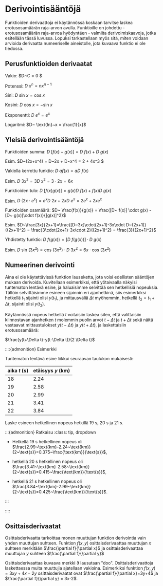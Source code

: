 # Derivointisääntöjä

Funktioiden derivaattoja ei käytännössä koskaan tarvitse laskea erotusosamäärän raja-arvon avulla. Funktioille on johdettu - erotusosamäärän raja-arvoa hyödyntäen - valmiita derivoimiskaavoja, jotka esitellään tässä luvussa. Lopuksi tarkastellaan myös sitä, miten voidaan arvioida derivaatta numeeriselle aineistolle, jota kuvaava funktio ei ole tiedossa.

## Perusfunktioiden derivaatat

Vakio: $D~C = 0 $

Potenssi: $D~x^n = nx^{n-1}$

Sini: $D~ \text{sin}~x = \text{cos}~x$

Kosini: $D~ \text{cos}~x = -\text{sin}~x$

Eksponentti: $D~ e^x = e^x$

Logaritmi: $D~ \text{ln}~x = \frac{1}{x}$

## Yleisiä derivointisääntöjä

Funktioiden summa: $D~ [f(x)+g(x)] = D~ f(x) + D~ g(x)$

Esim. $D~(2x+x^4) = D~2x + D~x^4 = 2 + 4x^3 $

Vakiolla kerrottu funktio: $D~ a f(x) = a D~f(x)$

Esim. $D~3 x^2 = 3 D~x^2 = 3\cdot 2x = 6x$

Funktioiden tulo: $D~ [f(x) g(x)] = g(x) D~ f(x) + f(x) D~ g(x)$

Esim. $D~(2x\cdot e^x) = e^x D~2x + 2x D~e^x = 2e^x + 2xe^x$

Funktioiden osamäärä: $D~ \frac{f(x)}{g(x)} = \frac{[D~ f(x)] \cdot g(x) - [D~ g(x)]\cdot f(x)}{[g(x)]^2}$

Esim. $D~\frac{3x}{2x+1}=\frac{[D~3x]\cdot(2x+1)-3x\cdot D~(2x+1)}{(2x+1)^2} = \frac{3\cdot(2x+1)-3x\cdot 2}{(2x+1)^2} = \frac{3}{(2x+1)^2}$

Yhdistetty funktio: $D~ f(g(x)) = [D~ f(g(x))] \cdot D~ g(x)$

Esim. $D~\text{sin}~(3x^2)=\text{cos}~(3x^2)\cdot D~3x^2 = 6x\cdot \text{cos}~(3x^2)$

## Numeerinen derivointi

Aina ei ole käytettävissä funktion lauseketta, jota voisi edellisten sääntöjen mukaan derivoida. Kuvitellaan esimerkiksi, että yötaivaalla näkyisi tuntematon lentävä esine, ja haluaisimme selvittää sen hetkellisiä nopeuksia. Tällöin selvittäisimme esineen sijainnin eri ajanhetkinä, siis esimerkiksi hetkellä $t_1$ sijainti olisi $y(t_1)$, ja mittausväliä $\Delta t$ myöhemmin, hetkellä $t_2=t_1+\Delta t$, sijainti olisi $y(t_2)$.

Käytännössä nopeus hetkellä $t$ voitaisiin laskea siten, että valittaisiin kiinnostavan ajanhetken $t$ molemmin puolin arvot $t-\Delta t$ ja $t+\Delta t$ sekä näitä vastaavat mittaustulokset $y(t-\Delta t)$ ja $y(t+\Delta t)$, ja laskettaisiin erotusosamäärä:

$\frac{y(t+\Delta t)-y(t-\Delta t)}{2 \Delta t}$

::::{admonition} Esimerkki

Tuntematon lentävä esine liikkui seuraavan taulukon mukaisesti:

|aika $t$ (s)| etäisyys $y$ (km)|
|---|---|
|18|2.24|
|19|2.58|
|20|2.99|
|21|3.41|
|22|3.84|

Laske esineen hetkellinen nopeus hetkillä 19 s, 20 s ja 21 s.

:::{admonition} Ratkaisu
:class: tip, dropdown

- Hetkellä 19 s hetkellinen nopeus oli $\frac{2.99~\text{km}-2.24~\text{km}}{2~\text{s}}=0.375~\frac{\text{km}}{\text{s}}$,

- hetkellä 20 s hetkellinen nopeus oli $\frac{3.41~\text{km}-2.58~\text{km}}{2~\text{s}}=0.415~\frac{\text{km}}{\text{s}}$,

- hetkellä 21 s hetkellinen nopeus oli $\frac{3.84~\text{km}-2.99~\text{km}}{2~\text{s}}=0.425~\frac{\text{km}}{\text{s}}$.

:::

::::

## Osittaisderivaatat

Osittaisderivaatta tarkoittaa monen muuttujan funktion derivointia vain yhden muuttujan suhteen. Funktion $f(x,y)$ osittaisderivaattaa muuttujan $x$ suhteen merkitään $\frac{\partial f}{\partial x}$ ja osittaisderivaattaa muuttujan $y$ suhteen $\frac{\partial f}{\partial y}$

Osittaisderivaattaa kuvaava merkki $\partial$ lausutaan "doo". Osittaisderivaattoja laskettaessa muita muuttujia ajatellaan vakioina. Esimerkiksi funktion $f(x,y)=3xy+4x-2y$ osittaisderivaatat ovat  $\frac{\partial f}{\partial x}=3y+4$ ja $\frac{\partial f}{\partial y} = 3x-2$.